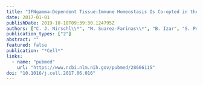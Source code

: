 ```yaml
---
title: "IFNgamma-Dependent Tissue-Immune Homeostasis Is Co-opted in the Tumor Microenvironment"
date: 2017-01-01
publishDate: 2019-10-18T09:39:30.124795Z
authors: ["C. J. Nirschl\\*", "M. Suarez-Farinas\\*", "B. Izar", "S. Prakadan", "R. Dannenfelser", "I. Tirosh", "Y. Liu", "Q. Zhu", "K. S. P. Devi", "S. L. Carroll", "D. Chau", "M. Rezaee", "T. G. Kim", "R. Huang", "J. Fuentes-Duculan", "G. X. Song-Zhao", "N. Gulati", "M. A. Lowes", "S. L. King", "F. J. Quintana", "**Y. S. Lee**", "J. G. Krueger", "K. Y. Sarin", "C. H. Yoon", "L. Garraway", "A. Regev", "A. K. Shalek", "O. Troyanskaya", "N. Anandasabapathy\\#"]
publication_types: ["2"]
abstract: ""
featured: false
publication: "*Cell*"
links:
  - name: "pubmed"
    url: "https://www.ncbi.nlm.nih.gov/pubmed/28666115"
doi: "10.1016/j.cell.2017.06.016"
---
```

